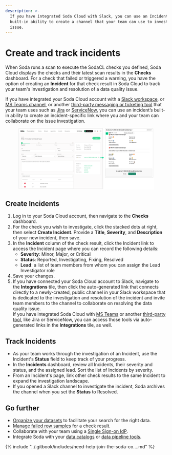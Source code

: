 ```yaml
---
description: >-
  If you have integrated Soda Cloud with Slack, you can use an Incident’s
  built-in ability to create a channel that your team can use to investigate an
  issue.
---
```


# Create and track incidents

When Soda runs a scan to execute the SodaCL checks you defined, Soda Cloud displays the checks and their latest scan results in the **Checks** dashboard. For a check that failed or triggered a warning, you have the option of creating an **Incident** for that check result in Soda Cloud to track your team's investigation and resolution of a data quality issue.

If you have integrated your Soda Cloud account with a [Slack workspace](../integrate-soda/integrate-slack.md), or [MS Teams channel](../integrate-soda/integrate-msteams.md), or another [third-party messaging or ticketing tool](../integrate-soda/integrate-webhooks.md) that your team uses such as [Jira](../integrate-soda/integrate-jira.md) or [ServiceNow](../integrate-soda/integrate-servicenow.md), you can use an incident’s built-in ability to create an incident-specific link where you and your team can collaborate on the issue investigation.

<figure><img src="../.gitbook/assets/incident-slack.png" alt=""><figcaption></figcaption></figure>

## Create Incidents

1. Log in to your Soda Cloud account, then navigate to the **Checks** dashboard.
2. For the check you wish to investigate, click the stacked dots at right, then select **Create Incident**. Provide a **Title**, **Severity**, and **Description** of your new incident, then save.
3. In the **Incident** column of the check result, click the Incident link to access the Incident page where you can record the following details:
   * **Severity**: Minor, Major, or Critical
   * **Status**: Reported, Investigating, Fixing, Resolved
   * **Lead**: a list of team members from whom you can assign the Lead Investigator role
4. Save your changes.
5. If you have connected your Soda Cloud account to Slack, navigate to the **Integrations** tile, then click the auto-generated link that connects directly to a newly-created, public channel in your Slack workspace that is dedicated to the investigation and resolution of the incident and invite team members to the channel to collaborate on resolving the data quality issue.\
   If you have integrated Soda Cloud with [MS Teams](../integrate-soda/integrate-msteams.md) or another [third-party tool](../integrate-soda/integrate-webhooks.md), like Jira or ServiceNow, you can access those tools via auto-generated links in the **Integrations** tile, as well.

## Track Incidents

* As your team works through the investigation of an Incident, use the Incident's **Status** field to keep track of your progress.
* In the **Incidents** dashboard, review all Incidents, their severity and status, and the assigned lead. Sort the list of Incidents by severity.
* From an Incident's page, link other check results to the same Incident to expand the investigation landscape.
* If you opened a Slack channel to investigate the incident, Soda archives the channel when you set the **Status** to Resolved.

## Go further

* [Organize your datasets](organize-datasets.md) to facilitate your search for the right data.
* [Manage failed row samples](../run-a-scan/failed-row-samples.md) for a check result.
* Collaborate with your team using a [Single Sign-on IdP](../integrate-soda/sso.md).
* Integrate Soda with your [data catalogs](../integrate-soda/integrate-alation.md) or [data pipeline tools](../_release-notes/integrate-dbt.md).

{% include "../.gitbook/includes/need-help-join-the-soda-co....md" %}
